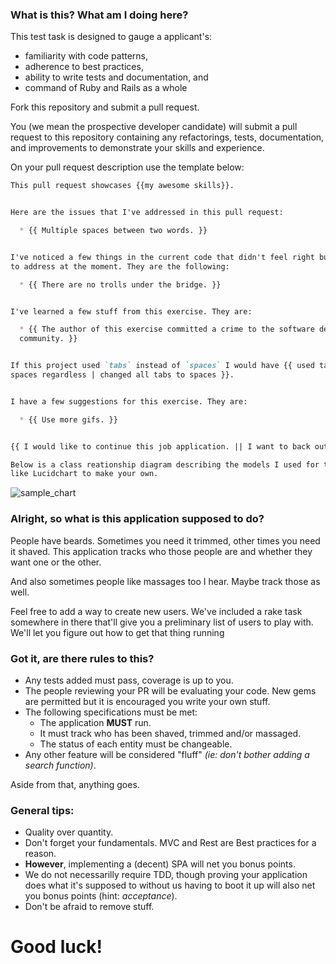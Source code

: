 ### What is this? What am I doing here?

This test task is designed to gauge a applicant's:

* familiarity with code patterns,
* adherence to best practices,
* ability to write tests and documentation, and
* command of Ruby and Rails as a whole

Fork this repository and submit a pull request.

You (we mean the prospective developer candidate) will submit a pull request to this repository containing any refactorings, tests, documentation, and improvements to demonstrate your skills and experience.

On your pull request description use the template below:


```md
This pull request showcases {{my awesome skills}}.


Here are the issues that I've addressed in this pull request:

  * {{ Multiple spaces between two words. }}


I've noticed a few things in the current code that didn't feel right but wasn't able
to address at the moment. They are the following:

  * {{ There are no trolls under the bridge. }}


I've learned a few stuff from this exercise. They are:

  * {{ The author of this exercise committed a crime to the software development
  community. }}


If this project used `tabs` instead of `spaces` I would have {{ used tabs also | used
spaces regardless | changed all tabs to spaces }}.


I have a few suggestions for this exercise. They are:

  * {{ Use more gifs. }}


{{ I would like to continue this job application. || I want to back out. }}

Below is a class reationship diagram describing the models I used for this app. You may use an online diagraming tool
like Lucidchart to make your own.

```

![sample_chart](http://www.ibm.com/developerworks/rational/library/content/RationalEdge/sep04/bell/bell_fig5.jpg)


### Alright, so what is this application supposed to do?

People have beards. Sometimes you need it trimmed, other times you need it shaved. This application tracks who those people are and whether they want one or the other.

And also sometimes people like massages too I hear. Maybe track those as well.

Feel free to add a way to create new users. We've included a rake task somewhere in there that'll give you a preliminary list of users to play with. We'll let you figure out how to get that thing running

### Got it, are there rules to this?

* Any tests added must pass, coverage is up to you.
* The people reviewing your PR will be evaluating your code. New gems are permitted but it is encouraged you write your own stuff.
* The following specifications must be met:
  * The application **MUST** run.
  * It must track who has been shaved, trimmed and/or massaged.
  * The status of each entity must be changeable.
* Any other feature will be considered "fluff" *(ie: don't bother adding a search function)*.

Aside from that, anything goes.

### General tips:

* Quality over quantity.
* Don't forget your fundamentals. MVC and Rest are Best practices for a reason.
* **However**, implementing a (decent) SPA will net you bonus points.
* We do not necessarilly require TDD, though proving your application does what it's supposed to without us having to
boot it up will also net you bonus points (hint: *acceptance*).
* Don't be afraid to remove stuff.

# Good luck!
